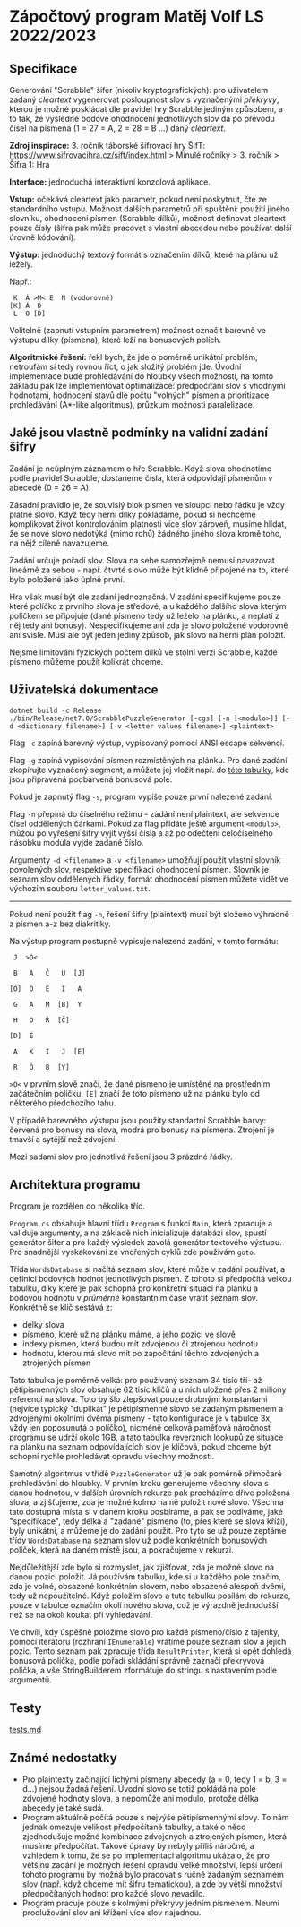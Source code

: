 # Zápočtový program Matěj Volf LS 2022/2023

## Specifikace

Generování "Scrabble" šifer (nikoliv kryptografických): pro uživatelem zadaný _cleartext_ vygenerovat posloupnost slov s vyznačenými _překryvy_, kterou je možné poskládat dle pravidel hry Scrabble jediným způsobem, a to tak, že výsledné bodové ohodnocení jednotlivých slov dá po převodu čísel na písmena (1 = 27 = A, 2 = 28 = B ...) daný _cleartext_.

**Zdroj inspirace:** 3. ročník táborské šifrovací hry ŠifT: https://www.sifrovacihra.cz/sift/index.html > Minulé ročníky > 3. ročník > Šifra 1: Hra

**Interface:** jednoduchá interaktivní konzolová aplikace.

**Vstup:** očekává cleartext jako parametr, pokud není poskytnut, čte ze standardního vstupu. Možnost dalších parametrů při spuštění: použití jiného slovníku, ohodnocení písmen (Scrabble dílků), možnost definovat cleartext pouze čísly (šifra pak může pracovat s vlastní abecedou nebo používat další úrovně kódování).

**Výstup:** jednoduchý textový formát s označením dílků, které na plánu už ležely.

Např.:

```
 K  Á >M< E  N (vodorovně)
[K] Á  Ď
 L  O [Ď]
```

Volitelně (zapnutí vstupním parametrem) možnost označit barevně ve výstupu dílky (písmena), které leží na bonusových polích.

**Algoritmické řešení:** řekl bych, že jde o poměrně unikátní problém, netroufám si tedy rovnou říct, o jak složitý problém jde. Úvodní implementace bude prohledávání do hloubky všech možností, na tomto základu pak lze implementovat optimalizace: předpočítání slov s vhodnými hodnotami, hodnocení stavů dle počtu "volných" písmen a prioritizace prohledávání (A\*-like algoritmus), průzkum možnosti paralelizace.

## Jaké jsou vlastně podmínky na validní zadání šifry

Zadání je neúplným záznamem o hře Scrabble. Když slova ohodnotíme podle pravidel Scrabble, dostaneme čísla, která odpovídají písmenům v abecedě (0 = 26 = A).

Zásadní pravidlo je, že souvislý blok písmen ve sloupci nebo řádku je vždy platné slovo. Když tedy herní dílky pokládáme, pokud si nechceme komplikovat život kontrolováním platnosti více slov zároveň, musíme hlídat, že se nové slovo nedotýká (mimo rohů) žádného jiného slova kromě toho, na nějž cíleně navazujeme.

Zadání určuje pořadí slov. Slova na sebe samozřejmě nemusí navazovat lineárně za sebou - např. čtvrté slovo může být klidně připojené na to, které bylo položené jako úplně první.

Hra však musí být dle zadání jednoznačná. V zadání specifikujeme pouze které políčko z prvního slova je středové, a u každého dalšího slova kterým políčkem se připojuje (dané písmeno tedy už leželo na plánku, a neplatí z něj tedy ani bonusy). Nespecifikujeme ani zda je slovo položené vodorovně ani svisle. Musí ale být jeden jediný způsob, jak slovo na herní plán položit.

Nejsme limitováni fyzických počtem dílků ve stolní verzi Scrabble, každé písmeno můžeme použít kolikrát chceme.

## Uživatelská dokumentace

```
dotnet build -c Release
./bin/Release/net7.0/ScrabblePuzzleGenerator [-cgs] [-n [<modulo>]] [-d <dictionary filename>] [-v <letter values filename>] <plaintext>
```

Flag `-c` zapíná barevný výstup, vypisovaný pomocí ANSI escape sekvencí.

Flag `-g` zapíná vypisování písmen rozmístěných na plánku. Pro dané zadání zkopírujte vyznačený segment, a můžete jej vložit např. do [této tabulky][sheet], kde jsou připravená podbarvená bonusová pole.

[sheet]: https://docs.google.com/spreadsheets/d/1Xv547_N-K_u6HknHW3xy-1PbUxHfXeMuLBIJmagLzjU/edit?usp=sharing

Pokud je zapnutý flag `-s`, program vypíše pouze první nalezené zadání.

Flag `-n` přepíná do číselného režimu - zadání není plaintext, ale sekvence čísel oddělených čárkami. Pokud za flag přidáte ještě argument `<modulo>`, můžou po vyřešení šifry vyjít vyšší čísla a až po odečtení celočíselného násobku modula vyjde zadané číslo.

Argumenty `-d <filename>` a `-v <filename>` umožňují použít vlastní slovník povolených slov, respektive specifikaci ohodnocení písmen. Slovník je seznam slov oddělených řádky, formát ohodnocení písmen můžete vidět ve výchozím souboru `letter_values.txt`.

---

Pokud není použit flag `-n`, řešení šifry (plaintext) musí být složeno výhradně z písmen a-z bez diakritiky.

Na výstup program postupně vypisuje nalezená zadání, v tomto formátu:

```raw
 J  >Ó<

 B   A   Č   U  [J]

[Ó]  D   E   I   A 

 G   A   M  [B]  Y 

 H   O   Ř  [Č]

[D]  É 

 A   K   I   J  [E]

 R   Ó   B  [Y]
```

`>O<` v prvním slově značí, že dané písmeno je umístěné na prostředním začátečním políčku. `[E]` značí že toto písmeno už na plánku bylo od některého předchozího tahu.

V případě barevného výstupu jsou použity standartní Scrabble barvy: červená pro bonusy na slova, modrá pro bonusy na písmena. Ztrojení je tmavší a sytější než zdvojení.

Mezi sadami slov pro jednotlivá řešení jsou 3 prázdné řádky.

## Architektura programu

Program je rozdělen do několika tříd.

`Program.cs` obsahuje hlavní třídu `Program` s funkcí `Main`, která zpracuje a validuje argumenty, a na základě nich inicializuje databázi slov, spustí generátor šifer a pro každý výsledek zavolá generátor textového výstupu. Pro snadnější vyskakování ze vnořených cyklů zde používám `goto`.

Třída `WordsDatabase` si načítá seznam slov, které může v zadání používat, a definici bodových hodnot jednotlivých písmen. Z tohoto si předpočítá velkou tabulku, díky které je pak schopná pro konkrétní situaci na plánku a bodovou hodnotu v _průměrně_ konstantním čase vrátit seznam slov. Konkrétně se klíč sestává z:

- délky slova
- písmeno, které už na plánku máme, a jeho pozici ve slově
- indexy písmen, která budou mít zdvojenou či ztrojenou hodnotu
- hodnotu, kterou má slovo mít po započítání těchto zdvojených a ztrojených písmen

Tato tabulka je poměrně velká: pro používaný seznam 34 tisíc tří- až pětipísmenných slov obsahuje 62 tisíc klíčů a u nich uložené přes 2 miliony referencí na slova. Toto by šlo zlepšovat pouze drobnými konstantami (nejvíce typický "duplikát" je pětipísmenné slovo se zadaným písmenem a zdvojenými okolními dvěma písmeny - tato konfigurace je v tabulce 3x, vždy jen poposunutá o políčko), nicméně celková paměťová náročnost programu se udrží okolo 1GB, a tato tabulka reverzních lookupů ze situace na plánku na seznam odpovídajících slov je klíčová, pokud chceme být schopní rychle prohledávat opravdu všechny možnosti.

Samotný algoritmus v třídě `PuzzleGenerator` už je pak poměrně přímočaré prohledávání do hloubky. V prvním kroku generujeme všechny slova s danou hodnotou, v dalších úrovních rekurze pak procházíme dříve položená slova, a zjišťujeme, zda je možné kolmo na ně položit nové slovo. Všechna tato dostupná místa si v daném kroku posbíráme, a pak se podíváme, jaké "specifikace", tedy délka a "zadané" písmeno (to, přes které se slova kříží), byly unikátní, a můžeme je do zadání použít. Pro tyto se už pouze zeptáme třídy `WordsDatabase` na seznam slov už podle konkrétních bonusových políček, která na daném místě jsou, a pokračujeme v rekurzi.

Nejdůležitější zde bylo si rozmyslet, jak zjišťovat, zda je možné slovo na danou pozici položit. Já používám tabulku, kde si u každého pole značím, zda je volné, obsazené konkrétním slovem, nebo obsazené alespoň dvěmi, tedy už nepoužitelné. Když položím slovo a tuto tabulku posílám do rekurze, pouze v tabulce označím okolí nového slova, což je výrazdně jednodušší než se na okolí koukat při vyhledávání.

Ve chvíli, kdy úspěšně položíme slovo pro každé písmeno/číslo z tajenky, pomocí iterátoru (rozhraní `IEnumerable`) vrátíme pouze seznam slov a jejich pozic. Tento seznam pak zpracuje třída `ResultPrinter`, která si opět dohledá bonusová políčka, podle pořadí skládání správně zaznačí překryvová políčka, a vše StringBuilderem zformátuje do stringu s nastavením podle argumentů.

## Testy

[tests.md](tests.md)

## Známé nedostatky

- Pro plaintexty začínající lichými písmeny abecedy (a = 0, tedy 1 = b, 3 = d...) nejsou žádná řešení. Úvodní slovo se totiž pokládá na pole zdvojené hodnoty slova, a nepomůže ani modulo, protože délka abecedy je také sudá.
- Program aktuálně počítá pouze s nejvýše pětipísmennými slovy. To nám jednak omezuje velikost předpočítané tabulky, a také o něco zjednodušuje možné kombinace zdvojených a ztrojených písmen, která musíme předpočítat. Takové úpravy by nebyly příliš náročné, a vzhledem k tomu, že se po implementaci algoritmu ukázalo, že pro většinu zadání je možných řešení opravdu velké množství, lepší určení tohoto programu by možná bylo pracovat s ručně zadaným seznamem slov (např. když chceme mít šifru tematickou), a zde by větší množství předpočítaných hodnot pro každé slovo nevadilo.
- Program pracuje pouze s kolmými překryvy jedním písmenem. Neumí prodlužování slov ani křížení více slov najednou.
